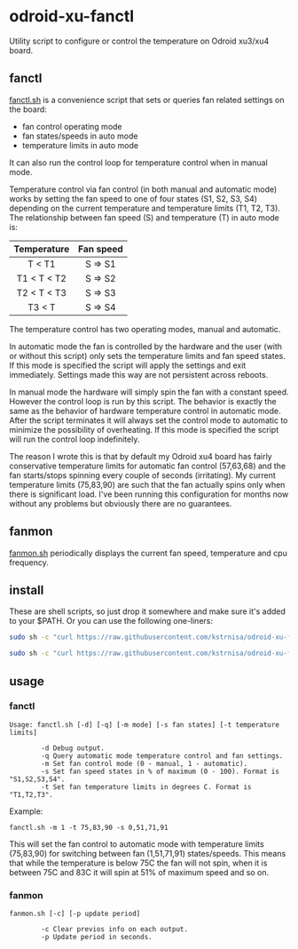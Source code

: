 # odroid-xu-fanctl


Utility script to configure or control the temperature on Odroid xu3/xu4 board.


## fanctl


[fanctl.sh](https://github.com/kstrnisa/odroid-xu-fanctl/blob/master/fanctl.sh) is a convenience script that sets or queries fan related settings on the board:
 * fan control operating mode
 * fan states/speeds in auto mode
 * temperature limits in auto mode

It can also run the control loop for temperature control when in manual mode.

Temperature control via fan control (in both manual and automatic mode) works by setting the fan speed to one of four states (S1, S2, S3, S4) depending on the current temperature and temperature limits (T1, T2, T3). The relationship between fan speed (S) and temperature (T) in auto mode is:

Temperature|Fan speed
:-:|:-:
T < T1|S => S1  
T1 < T < T2|S => S2
T2 < T < T3|S => S3
T3 < T|S => S4

The temperature control has two operating modes, manual and automatic.

In automatic mode the fan is controlled by the hardware and the user (with or without this script) only sets the temperature limits and fan speed states. If this mode is specified the script will apply the settings and exit immediately. Settings made this way are not persistent across reboots.

In manual mode the hardware will simply spin the fan with a constant speed. However the control loop is run by this script. The behavior is exactly the same as the behavior of hardware temperature control in automatic mode. After the script terminates it will always set the control mode to automatic to minimize the possibility of overheating. If this mode is specified the script will run the control loop indefinitely.

The reason I wrote this is that by default my Odroid xu4 board has fairly conservative temperature limits for automatic fan control (57,63,68) and the fan starts/stops spinning every couple of seconds (irritating). My current temperature limits (75,83,90) are such that the fan actually spins only when there is significant load. I've been running this configuration for months now without any problems but obviously there are no guarantees.


## fanmon


[fanmon.sh](https://github.com/kstrnisa/odroid-xu-fanctl/blob/master/fanmon.sh) periodically displays the current fan speed, temperature and cpu frequency.


## install

These are shell scripts, so just drop it somewhere and make sure it's added to your $PATH. Or you can use the following one-liners:

```sh
sudo sh -c "curl https://raw.githubusercontent.com/kstrnisa/odroid-xu-fanctl/master/fanctl.sh -o /usr/bin/fanctl.sh && chmod +x /usr/bin/fanctl.sh"
```

```sh
sudo sh -c "curl https://raw.githubusercontent.com/kstrnisa/odroid-xu-fanctl/master/fanmon.sh -o /usr/bin/fanmon.sh && chmod +x /usr/bin/fanmon.sh"
```

## usage


### fanctl

```
Usage: fanctl.sh [-d] [-q] [-m mode] [-s fan states] [-t temperature limits]

        -d Debug output.
        -q Query automatic mode temperature control and fan settings.
        -m Set fan control mode (0 - manual, 1 - automatic).
        -s Set fan speed states in % of maximum (0 - 100). Format is "S1,S2,S3,S4".
        -t Set fan temperature limits in degrees C. Format is "T1,T2,T3".
```

Example:

```
fanctl.sh -m 1 -t 75,83,90 -s 0,51,71,91
```

This will set the fan control to automatic mode with temperature limits (75,83,90) for switching between fan (1,51,71,91) states/speeds. This means that while the temperature is below 75C the fan will not spin, when it is between 75C and 83C it will spin at 51% of maximum speed and so on.


### fanmon
```
fanmon.sh [-c] [-p update period]

        -c Clear previos info on each output.
        -p Update period in seconds.
```
